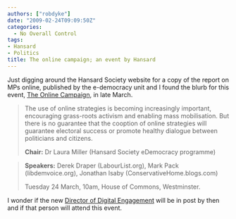 ```yaml
---
authors: ["robdyke"]
date: "2009-02-24T09:09:50Z"
categories:
  - No Overall Control
tags:
- Hansard
- Politics
title: The online campaign; an event by Hansard
---
```

Just digging around the Hansard Society website for a copy of the report on MPs online, published by the e-democracy unit and I found the blurb for this event, [The Online Campaign](http://hansardsociety.org.uk/blogs/upcoming_events/archive/2009/01/29/the-online-campaign-solution-or-smokescreen.aspx), in late March.

> The use of online strategies is becoming increasingly important, encouraging grass-roots activism and enabling mass mobilisation. But there is no guarantee that the cooption of online strategies will guarantee electoral success or promote healthy dialogue between politicians and citizens.
> 
> **Chair:** Dr Laura Miller (Hansard Society eDemocracy programme)
  
> **Speakers:** Derek Draper (<span class="new">LabourList</span>.org), Mark Pack (libdemvoice.org), Jonathan Isaby (ConservativeHome.blogs.com)
> 
> Tuesday 24 March, 10am, House of Commons, Westminster.

I wonder if the new [Director of Digital Engagement](http://www.careers.civil-service.gov.uk/index.asp?txtNavID=113&txtOverRideDocID=48837 "Job Post at Civil Service Careers") will be in post by then and if that person will attend this event.

